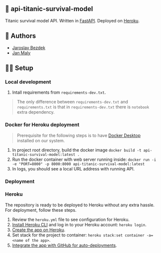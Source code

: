 ## :rocket: api-titanic-survival-model

Titanic survival model API.
Written in [FastAPI](https://fastapi.tiangolo.com/).
Deployed on [Heroku](https://www.heroku.com/).

## :pencil: Authors

- [Jaroslav Bezdek](https://www.github.com/jardabezdek)
- [Jan Maly](https://github.com/honzaMaly)

## :construction_worker_man: Setup

### Local development

1. Intall requirements from `requirements-dev.txt`.

> The only difference between `requirements-dev.txt` and `requirements.txt` is
that in `requirements-dev.txt` there is `notebook` extra dependency.

### Docker for Heroku deployment

> Prerequisite for the following steps is to have
[Docker Desktop](https://www.docker.com/products/docker-desktop/) installed
on our system.

1. In project root directory, build the docker image
`docker build -t api-titanic-survival-model:latest .`
1. Run the docker container with web server running inside:
`docker run -i -e "PORT=8000" -p 8000:8000 api-titanic-survival-model:latest`
1. In logs, you should see a local URL address with running API.

### Deployment

### Heroku

The repository is ready to be deployed to Heroku without any extra hassle.
For deployment, follow these steps.

1. Review the `heroku.yml` file to see configuration for Heroku.
1. [Install Heroku CLI](https://devcenter.heroku.com/articles/heroku-cli) and
log in to your Heroku account: `heroku login`.
1. [Create the app on Heroku](https://devcenter.heroku.com/articles/creating-apps).
1. Set stack for the project to container: `heroku stack:set container -a=<name of the app>`.
1. [Integrate the app with GitHub for auto-deployments](https://devcenter.heroku.com/articles/github-integration).
